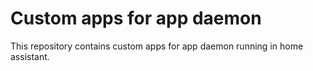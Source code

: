 # Custom apps for app daemon
This repository contains custom apps for app daemon running in home assistant.
